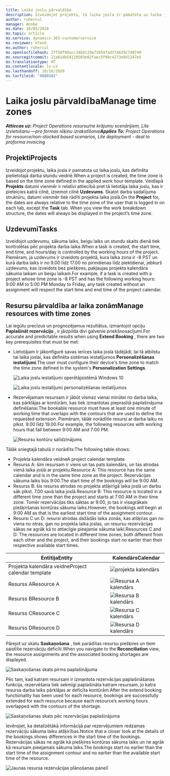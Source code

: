 ```yaml
---
title: Laika joslu pārvaldība
description: Izveidojot projektu, tā laika josla ir pamatota uz laika joslu, kas definēta pielietotajā darba stundu veidnē.
author: ruhercul
manager: Annbe
ms.date: 10/05/2020
ms.topic: article
ms.service: dynamics-365-customerservice
ms.reviewer: kfend
ms.author: ruhercul
ms.openlocfilehash: 27f58f0dacc3404119a719547ad374629c740740
ms.sourcegitcommit: 11a61db54119503e82faec5f99c4273e8d1247e5
ms.translationtype: HT
ms.contentlocale: lv-LV
ms.lasthandoff: 10/16/2020
ms.locfileid: "4080382"
---
```

# <a name="manage-time-zones"></a><span data-ttu-id="abee9-103">Laika joslu pārvaldība</span><span class="sxs-lookup"><span data-stu-id="abee9-103">Manage time zones</span></span>

<span data-ttu-id="abee9-104">_**Attiecas uz:** Project Operations resursu/ne krājumu scenārijiem, Lite izvietošanu —pro formas rēķinu izrakstīšanai_</span><span class="sxs-lookup"><span data-stu-id="abee9-104">_**Applies To:** Project Operations for resource/non-stocked based scenarios, Lite deployment - deal to proforma invoicing_</span></span>


## <a name="projects"></a><span data-ttu-id="abee9-105">Projekti</span><span class="sxs-lookup"><span data-stu-id="abee9-105">Projects</span></span>

<span data-ttu-id="abee9-106">Izveidojot projektu, laika josla ir pamatota uz laika joslu, kas definēta pielietotajā darba stundu veidnē.</span><span class="sxs-lookup"><span data-stu-id="abee9-106">When a project is created, the time zone is based on the time zone defined in the applied work hour template.</span></span> <span data-ttu-id="abee9-107">Veidlapā **Projekts** datumi vienmēr ir relatīvi attiecībā pret tā lietotāja laika joslu, kas ir pieteicies katrā cilnē, izņemot cilnē **Uzdevums**. Skatot darba sadalījuma struktūru, datumi vienmēr tiek rādīti projekta laika joslā.</span><span class="sxs-lookup"><span data-stu-id="abee9-107">On the **Project** for, the dates are always relative to the time zone of the user that is logged in on each tab, except the **Task** tab. When you view the work breakdown structure, the dates will always be displayed in the project’s time zone.</span></span>

## <a name="tasks"></a><span data-ttu-id="abee9-108">Uzdevumi</span><span class="sxs-lookup"><span data-stu-id="abee9-108">Tasks</span></span>

<span data-ttu-id="abee9-109">Izveidojot uzdevumu, sākuma laiks, beigu laiks un stundu skaits dienā tiek kontrolētas pēc projekta darba laika.</span><span class="sxs-lookup"><span data-stu-id="abee9-109">When a task is created, the start time, end time, and hours/day is controlled by the working hours of the project.</span></span> <span data-ttu-id="abee9-110">Piemēram, ja uzdevums ir izveidots projektā, kura laika zona ir -8 PST un kurā darba laiks ir no 9.00 līdz 17.00 no pirmdienas līdz piektdienai, jebkurš uzdevums, kas izveidots bez piešķires, pakļaujas projekta kalendāra sākuma laikam un beigu laikam.</span><span class="sxs-lookup"><span data-stu-id="abee9-110">For example, if a task is created with a project whose time zone is -8 PST and has the following working hours: 9:00 AM to 5:00 PM Monday to Friday, any task created without an assignment will respect the start time and end time of the project calendar.</span></span>

## <a name="manage-resources-with-time-zones"></a><span data-ttu-id="abee9-111">Resursu pārvaldība ar laika zonām</span><span class="sxs-lookup"><span data-stu-id="abee9-111">Manage resources with time zones</span></span>

<span data-ttu-id="abee9-112">Lai iegūtu precīzus un prognozējamus rezultātus, izmantojot opciju **Paplašināt rezervāciju** , ir jāizpilda divi galvenie priekšnosacījumi.</span><span class="sxs-lookup"><span data-stu-id="abee9-112">For accurate and predictable results when using **Extend Booking** , there are two key prerequisites that must be met:</span></span>  

- <span data-ttu-id="abee9-113">Lietotājam ir jākonfigurē savas ierīces laika josla tādējādi, lai tā atbilstu tai laika joslai, kas definēta sistēmas iestatījumos **Personalizēšanas iestatījumi**.</span><span class="sxs-lookup"><span data-stu-id="abee9-113">The user must configure their device's time zone to match the time zone defined in the system's **Personalization Settings**.</span></span>
 
  ![Laika joslu iestatījumi operētājsistēmā Windows 10](media/reconcile-assignments-03.png)

  ![Laika joslu iestatījumi personalizēšanas iestatījumos](media/reconcile-assignments-04.png)
 
- <span data-ttu-id="abee9-116">Rezervējamam resursam ir jābūt vismaz vienai minūtei no darba laika, kas pārklājas ar kontūrām, kas tiek izmantotas pieprasītā paplašinājuma definēšanai.</span><span class="sxs-lookup"><span data-stu-id="abee9-116">The bookable resource must have at least one minute of working time that overlaps with the contours that are used to define the requested extension.</span></span> <span data-ttu-id="abee9-117">Piemēram, tālāk norādītie resursi ar darba laiku no plkst. 9.00 līdz 19.00.</span><span class="sxs-lookup"><span data-stu-id="abee9-117">For example, the following resources with working hours that fall between 9:00 AM and 7:00 PM.</span></span> 

  ![Resursu kontūru salīdzinājums](media/reconcile-assignments-05.png)

<span data-ttu-id="abee9-119">Tālāk sniegtajā tabulā ir norādīts:</span><span class="sxs-lookup"><span data-stu-id="abee9-119">The following table shows:</span></span>

- <span data-ttu-id="abee9-120">Projekta kalendāra veidne</span><span class="sxs-lookup"><span data-stu-id="abee9-120">A project calendar template</span></span>
- <span data-ttu-id="abee9-121">Resurss A: šim resursam ir viens un tas pats kalendārs, un tas atrodas vienā laika joslā ar projektu.</span><span class="sxs-lookup"><span data-stu-id="abee9-121">Resource A: This resource has the same calendar and is in the same time zone as the project.</span></span> <span data-ttu-id="abee9-122">Rezervācijas sākuma laiks būs 9:00.</span><span class="sxs-lookup"><span data-stu-id="abee9-122">The start time of the bookings will be 9:00 AM.</span></span>
- <span data-ttu-id="abee9-123">Resurss B: šis resurss atrodas no projekta atšķirīgā laika joslā un darbu sāk plkst. 7.00 savā laika joslā.</span><span class="sxs-lookup"><span data-stu-id="abee9-123">Resource B: This resource is located in a different time zone than the project and starts at 7:00 AM in their time zone.</span></span> <span data-ttu-id="abee9-124">Tomēr rezervācijas tiks sāktas ar 9:00, jo tas ir visagrākais piešķiršanas kontūras sākuma laiks.</span><span class="sxs-lookup"><span data-stu-id="abee9-124">However, the bookings will begin at 9:00 AM as that is the earliest start time of the assignment contour.</span></span>
- <span data-ttu-id="abee9-125">Resursi C un D: resursi atrodas dažādās laika zonās, kas atšķiras gan no viena no otras, gan no projekta laika joslas, un resursu rezervācijas sākas ne agrāk kā to attiecīgie pieejamie sākuma laiki.</span><span class="sxs-lookup"><span data-stu-id="abee9-125">Resources C and D: The resources are located in different time zones, both different from each other and the project, and their bookings start no earlier than their respective available start times.</span></span>

|<span data-ttu-id="abee9-126">Entītija</span><span class="sxs-lookup"><span data-stu-id="abee9-126">Entity</span></span>  |<span data-ttu-id="abee9-127">Kalendārs</span><span class="sxs-lookup"><span data-stu-id="abee9-127">Calendar</span></span>  |
|-|-|
|<span data-ttu-id="abee9-128">Projekta kalendāra veidne</span><span class="sxs-lookup"><span data-stu-id="abee9-128">Project calendar template</span></span>   | ![projekta kalendārs](media/reconcile-assignments-06.png) |
|<span data-ttu-id="abee9-130">Resurss A</span><span class="sxs-lookup"><span data-stu-id="abee9-130">Resource A</span></span>  | ![Resursa A kalendārs](media/reconcile-assignments-06.png) |
|<span data-ttu-id="abee9-132">Resurss B</span><span class="sxs-lookup"><span data-stu-id="abee9-132">Resource B</span></span>  |  ![Resursa B kalendārs](media/reconcile-assignments-07.png) |
|<span data-ttu-id="abee9-134">Resurss C</span><span class="sxs-lookup"><span data-stu-id="abee9-134">Resource C</span></span>  |  ![Resursa C kalendārs](media/reconcile-assignments-08.png) |
|<span data-ttu-id="abee9-136">Resurss D</span><span class="sxs-lookup"><span data-stu-id="abee9-136">Resource D</span></span>  | ![Resursa D kalendārs](media/reconcile-assignments-09.png)  |
 
<span data-ttu-id="abee9-138">Pārejot uz skatu **Saskaņošana** , tiek parādītas resursu piešķires un tiem saistītie rezervāciju deficīti.</span><span class="sxs-lookup"><span data-stu-id="abee9-138">When you navigate to the **Reconciliation** view, the resource assignments and the associated booking shortages are displayed.</span></span>

![Saskaņošanas skats pirms paplašinājuma](media/reconcile-assignments-10.png)

<span data-ttu-id="abee9-140">Pēc tam, kad katram resursam ir izmantota rezervācijas paplašināšanas funkcija, rezervēšana tiek sekmīgi paplašināta katram resursam, jo katra resursa darba laiks pārklājas ar deficīta kontūrām.</span><span class="sxs-lookup"><span data-stu-id="abee9-140">After the extend booking functionality has been used for each resource, bookings are successfully extended for each resource because each resource’s working hours overlapped with the contours of the shortage.</span></span>

![Saskaņošanas skats pēc rezervācijas paplašinājuma](media/reconcile-assignments-11.png) 

<span data-ttu-id="abee9-142">Ievērojiet, ka detalizētākā informācijā par rezervējumiem redzamas rezervāciju sākuma laiku atšķirības.</span><span class="sxs-lookup"><span data-stu-id="abee9-142">Notice that a closer look at the details of the bookings shows differences in the start time of the bookings.</span></span> <span data-ttu-id="abee9-143">Rezervācijas sākas ne agrāk kā piešķires kontūras sākuma laiks un ne agrāk kā resursam pieejamais sākuma laiks.</span><span class="sxs-lookup"><span data-stu-id="abee9-143">The bookings start no earlier than the start time of the assignment contour and no earlier than the available start time of the resource.</span></span>

![Jaunas resursa rezervācijas plānošanas panelī](media/reconcile-assignments-12.png)
